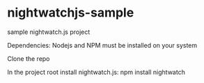 # nightwatchjs-sample
sample nightwatch.js project

Dependencies: Nodejs and NPM must be installed on your system

Clone the repo

In the project root install nightwatch.js:
npm install nightwatch
